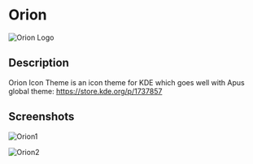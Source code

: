 # Orion
![Orion Logo](https://github.com/user-attachments/assets/b89fce05-c901-4874-af2b-d40b2143d55e)

Description
--
Orion Icon Theme is an icon theme for KDE which goes well with Apus global theme: https://store.kde.org/p/1737857


Screenshots
--

![Orion1](https://github.com/user-attachments/assets/4c044ca6-ce41-48db-a850-c7801d9d83a8)

![Orion2](https://github.com/user-attachments/assets/04933967-1f4b-43e7-819c-0725b35ad81c)
